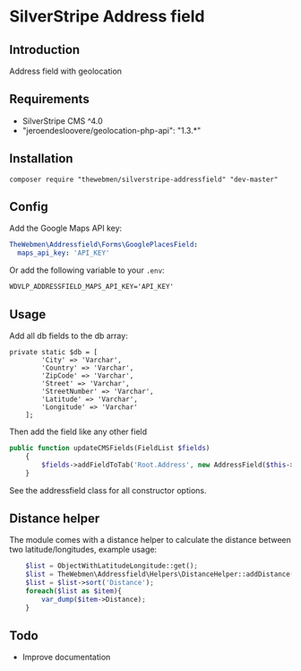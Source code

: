 # SilverStripe Address field

## Introduction

Address field with geolocation

## Requirements

* SilverStripe CMS ^4.0
* "jeroendesloovere/geolocation-php-api": "1.3.*"

## Installation

```
composer require "thewebmen/silverstripe-addressfield" "dev-master"
```

## Config
Add the Google Maps API key:

```yaml
TheWebmen\Addressfield\Forms\GooglePlacesField:
  maps_api_key: 'API_KEY'
```

Or add the following variable to your `.env`:

```
WDVLP_ADDRESSFIELD_MAPS_API_KEY='API_KEY'
```

## Usage
Add all db fields to the db array:
```
private static $db = [
        'City' => 'Varchar',
        'Country' => 'Varchar',
        'ZipCode' => 'Varchar',
        'Street' => 'Varchar',
        'StreetNumber' => 'Varchar',
        'Latitude' => 'Varchar',
        'Longitude' => 'Varchar'
    ];
```
Then add the field like any other field
```php
public function updateCMSFields(FieldList $fields)
    {
        $fields->addFieldToTab('Root.Address', new AddressField($this->owner));
    }
```

See the addressfield class for all constructor options.

## Distance helper
The module comes with a distance helper to calculate the distance between two latitude/longitudes, example usage:
```php
    $list = ObjectWithLatitudeLongitude::get();
    $list = TheWebmen\Addressfield\Helpers\DistanceHelper::addDistance($list, '52.2112', '5.9699');
    $list = $list->sort('Distance');
    foreach($list as $item){
        var_dump($item->Distance);
    }
```

## Todo
* Improve documentation
